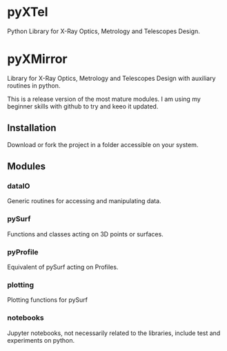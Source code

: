 # pyXTel
Python Library for X-Ray Optics, Metrology and Telescopes Design.

# pyXMirror
Library for X-Ray Optics, Metrology and Telescopes Design with auxiliary routines in python.

This is a release version of the most mature modules. I am using my beginner skills with github to try and keeo it updated.

## Installation

Download or fork the project in a folder accessible on your system.

## Modules

### dataIO
Generic routines for accessing and manipulating data.
### pySurf
Functions and classes acting on 3D points or surfaces.
### pyProfile
Equivalent of pySurf acting on Profiles.
### plotting
Plotting functions for pySurf

### notebooks
Jupyter notebooks, not necessarily related to the libraries, include test and experiments on python.


